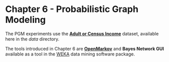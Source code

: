 # Chapter 6 - Probabilistic Graph Modeling

The PGM experiments use the [**Adult or Census Income**](archive.ics.uci.edu/ml/datasets/Census+Income) dataset, available here in the *data* directory.

The tools introduced in Chapter 6 are [**OpenMarkov**](http://www.openmarkov.org) and **Bayes Network GUI** available as a tool in the [WEKA](http://www.cs.waikato.ac.nz/ml/weka/) data mining software package.  
